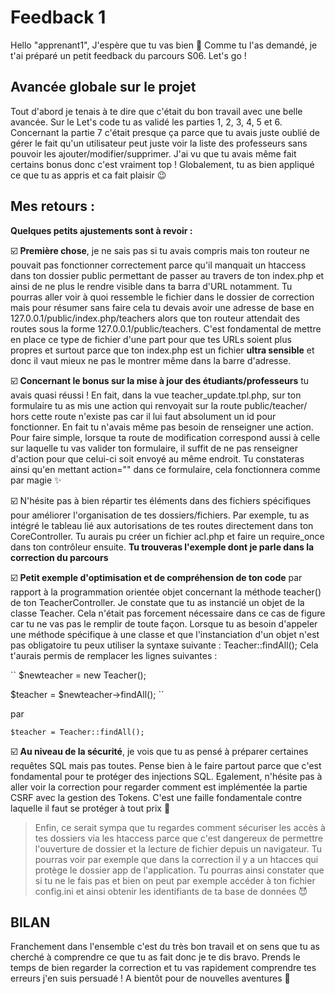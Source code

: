 # Feedback 1

Hello "apprenant1",
J'espère que tu vas bien 🙂
Comme tu l'as demandé, je t'ai préparé un petit feedback du parcours S06.
Let's go !

## Avancée globale sur le projet

Tout d'abord je tenais à te dire que c'était du bon travail avec une belle avancée.
Sur le Let's code tu as validé les parties 1, 2, 3, 4, 5 et 6.
Concernant la partie 7 c'était presque ça parce que tu avais juste oublié de gérer le fait qu'un utilisateur peut juste voir la liste des professeurs sans pouvoir les ajouter/modifier/supprimer.
J'ai vu que tu avais même fait certains bonus donc c'est vraiment top !
Globalement, tu as bien appliqué ce que tu as appris et ca fait plaisir 😉

## Mes retours :

**Quelques petits ajustements sont à revoir :**

☑️ **Première chose**, je ne sais pas si tu avais compris mais ton routeur ne pouvait pas fonctionner correctement parce qu'il manquait un htaccess dans ton dossier public permettant de passer au travers de ton index.php et ainsi de ne plus le rendre visible dans ta barra d'URL notamment. Tu pourras aller voir à quoi ressemble le fichier dans le dossier de correction mais pour résumer sans faire cela tu devais avoir une adresse de base en 127.0.0.1/public/index.php/teachers alors que ton routeur attendait des routes sous la forme 127.0.0.1/public/teachers. C'est fondamental de mettre en place ce type de fichier d'une part pour que tes URLs soient plus propres et surtout parce que ton index.php est un fichier **ultra sensible** et donc il vaut mieux ne pas le montrer même dans la barre d'adresse.

☑️ **Concernant le bonus sur la mise à jour des étudiants/professeurs** tu avais quasi réussi ! En fait, dans la vue teacher_update.tpl.php, sur ton formulaire tu as mis une action qui renvoyait sur la route public/teacher/ hors cette route n'existe pas car il lui faut absolument un id pour fonctionner. En fait tu n'avais même pas besoin de renseigner une action. Pour faire simple, lorsque ta route de modification correspond aussi à celle sur laquelle tu vas valider ton formulaire, il suffit de ne pas renseigner d'action pour que celui-ci soit envoyé au même endroit. Tu constateras ainsi qu'en mettant action="" dans ce formulaire, cela fonctionnera comme par magie ✨

☑️ N'hésite pas à bien répartir tes éléments dans des fichiers spécifiques pour améliorer
l'organisation de tes dossiers/fichiers. Par exemple, tu as intégré le tableau lié aux autorisations de tes routes directement dans ton CoreController. Tu aurais pu créer un fichier acl.php et faire un require_once dans ton contrôleur ensuite. **Tu trouveras l'exemple dont je parle dans la correction du parcours**

☑️ **Petit exemple d'optimisation et de compréhension de ton code** par rapport à la programmation orientée objet concernant la méthode teacher() de ton TeacherController. Je constate que tu as instancié un objet de la classe Teacher. Cela n'était pas forcement nécessaire dans ce cas de figure car tu ne vas pas le remplir de toute façon. Lorsque tu as besoin d'appeler une méthode spécifique à une classe et que l'instanciation d'un objet n'est pas obligatoire tu peux utiliser la syntaxe suivante : Teacher::findAll(); Cela t'aurais permis de remplacer les lignes suivantes :

``
$newteacher = new Teacher();

$teacher = $newteacher->findAll();
``

par

``
$teacher = Teacher::findAll();
``

☑️ **Au niveau de la sécurité**, je vois que tu as pensé à préparer certaines requêtes SQL mais pas toutes. Pense bien à le faire partout parce que c'est fondamental pour te protéger des injections SQL. Egalement, n'hésite pas à aller voir la correction pour regarder comment est implémentée la partie CSRF avec la gestion des Tokens. C'est une faille fondamentale contre laquelle il faut se protéger à tout prix 🙂 
> Enfin, ce serait sympa que tu regardes comment sécuriser les accès à tes dossiers via les htaccess parce que c'est dangereux de permettre l'ouverture de dossier et la lecture de fichier depuis un navigateur. Tu pourras voir par exemple que dans la correction il y a un htacces qui protège le dossier app de l'application. Tu pourras ainsi constater que si tu ne le fais pas et bien on peut par exemple accéder à ton fichier config.ini et ainsi obtenir les identifiants de ta base de données 😈

## BILAN
Franchement dans l'ensemble c'est du très bon travail et on sens que tu as cherché à comprendre ce que tu as fait donc je te dis bravo. Prends le temps de bien regarder la correction et tu vas rapidement comprendre tes erreurs j'en suis persuadé ! 
A bientôt pour de nouvelles aventures 👊